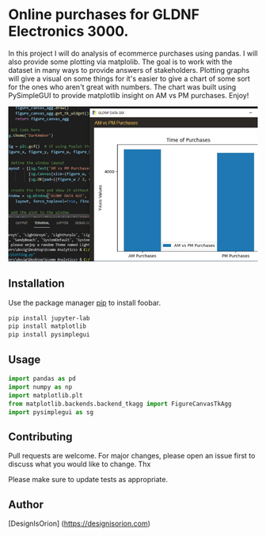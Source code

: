 # Online purchases for GLDNF Electronics 3000.

In this project I will do analysis of ecommerce purchases using pandas. I will also provide some plotting via matplolib. The goal is to work with the dataset in many ways to provide answers of stakeholders. Plotting graphs will give a visual on some things for it's easier to give a chart of some sort for the ones who aren't great with numbers. The chart was built using PySimpleGUI to provide matplotlib insight on AM vs PM purchases. Enjoy!

<img src="https://github.com/DesignisOrion/GLDNF-Online-Orders-3000/blob/main/img/Screenshot%20(13).png"/>


## Installation

Use the package manager [pip](https://pip.pypa.io/en/stable/) to install foobar.

```bash
pip install jupyter-lab
pip install matplotlib
pip install pysimplegui
```

## Usage

```python
import pandas as pd
import numpy as np
import matplotlib.plt
from matplotlib.backends.backend_tkagg import FigureCanvasTkAgg
import pysimplegui as sg
```

## Contributing
Pull requests are welcome. For major changes, please open an issue first to discuss what you would like to change. Thx

Please make sure to update tests as appropriate.

## Author
[DesignIsOrion] (https://designisorion.com)
